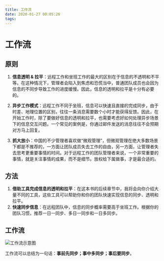 ```yaml
---
title: 工作流
date: 2020-01-27 00:05:26
tags:
---
```


# 工作流

## 原则

1. **信息透明 & 拉平**：远程工作和坐班工作的最大的区别在于信息的不透明和不平等。在这种情况下，管理者会陷入到焦虑和恐慌当中，普通团队成员也会因为信息的不同步导致工作的进度缓慢。因此，信息的透明和拉平是十分有必要的。

2. **异步工作模式**：远程工作不同于坐班，信息可以快速且直接的完成同步，由于时差、地理位置的区别，往往一条消息需要数个小时才能获得反馈。因此，在开始工作时，除了要做好信息的透明和拉平，也需要考虑好如何处理异步场景下的信息交互问题。一个常见的案例是，你通过邮件发送的消息往往不会预期对方马上回复。

3. **抓大放小**：中国的不少管理者喜欢做“微观管理”，但微观管理在绝大多数场景下都是不推荐的，一方面让团队成员失去工作的自由，另一方面，让管理者失去思考更重要事情的时间。对于远程工作的团队管理者来说，一个非常重要的事情，就是关注事情的成果，而不是细节。放权给下属做事，才是最合适的。


## 方法

1. **借助工具完成信息的透明和拉平**：在这本书的后续章节中，我将会向你介绍大量不同的工具，这些工具可以帮助你和你的团队快速实现信息的同步、透明和拉平。
2. **快速同步信息**：在远程团队中，信息的同步概率需要高于坐班工作。根据你的团队习惯，推荐一日一同步、多日一同步和一日多同步。


## 工作流

![工作流示意图](https://postimg.aliavv.com/mbp/zhg2z.png)

工作流可以总结为一句话：**事前先同步；事中多同步；事后要同步**。